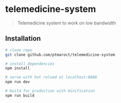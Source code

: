 # telemedicine-system

> Telemedicine system to work on low bandwidth

## Installation

``` bash
# clone repo
git clone github.com/ptmaroct/telemedicine-system

# install dependencies
npm install 

# serve with hot reload at localhost:8080
npm run dev

# build for production with minification
npm run build

